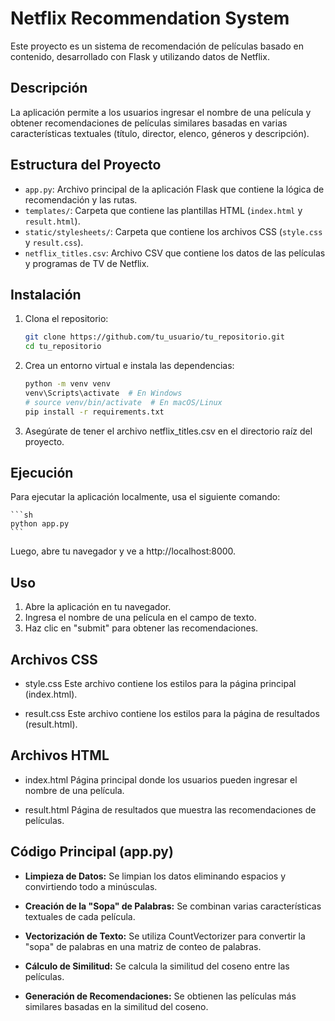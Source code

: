 # Netflix Recommendation System

Este proyecto es un sistema de recomendación de películas basado en contenido, desarrollado con Flask y utilizando datos de Netflix.

## Descripción

La aplicación permite a los usuarios ingresar el nombre de una película y obtener recomendaciones de películas similares basadas en varias características textuales (título, director, elenco, géneros y descripción).

## Estructura del Proyecto

- `app.py`: Archivo principal de la aplicación Flask que contiene la lógica de recomendación y las rutas.
- `templates/`: Carpeta que contiene las plantillas HTML (`index.html` y `result.html`).
- `static/stylesheets/`: Carpeta que contiene los archivos CSS (`style.css` y `result.css`).
- `netflix_titles.csv`: Archivo CSV que contiene los datos de las películas y programas de TV de Netflix.

## Instalación

1. Clona el repositorio:

   ```sh
   git clone https://github.com/tu_usuario/tu_repositorio.git
   cd tu_repositorio
   ```
2. Crea un entorno virtual e instala las dependencias:

    ```sh
    python -m venv venv
    venv\Scripts\activate  # En Windows
    # source venv/bin/activate  # En macOS/Linux
    pip install -r requirements.txt
    ```

3. Asegúrate de tener el archivo netflix_titles.csv en el directorio raíz del proyecto.

## Ejecución

Para ejecutar la aplicación localmente, usa el siguiente comando:

    ```sh
    python app.py
    ```

Luego, abre tu navegador y ve a http://localhost:8000.

## Uso

1. Abre la aplicación en tu navegador.
2. Ingresa el nombre de una película en el campo de texto.
3. Haz clic en "submit" para obtener las recomendaciones.

## Archivos CSS
- style.css
    Este archivo contiene los estilos para la página principal (index.html).

- result.css
    Este archivo contiene los estilos para la página de resultados (result.html).

## Archivos HTML
- index.html
    Página principal donde los usuarios pueden ingresar el nombre de una película.

- result.html
    Página de resultados que muestra las recomendaciones de películas.

## Código Principal (app.py)
- **Limpieza de Datos:** Se limpian los datos eliminando espacios y convirtiendo todo a minúsculas.

- **Creación de la "Sopa" de Palabras:** Se combinan varias características textuales de cada película.

- **Vectorización de Texto:** Se utiliza CountVectorizer para convertir la "sopa" de palabras en una matriz de conteo de palabras.

- **Cálculo de Similitud:** Se calcula la similitud del coseno entre las películas.

- **Generación de Recomendaciones:** Se obtienen las películas más similares basadas en la similitud del coseno.